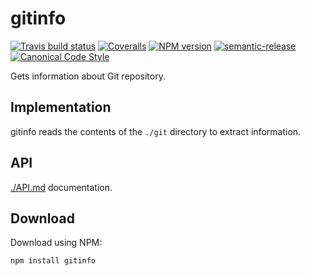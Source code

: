 # gitinfo

[![Travis build status](http://img.shields.io/travis/gajus/gitinfo/master.svg?style=flat-square)](https://travis-ci.org/gajus/gitinfo)
[![Coveralls](https://img.shields.io/coveralls/gajus/gitinfo.svg?style=flat-square)](https://github.com/gajus/gitinfo)
[![NPM version](http://img.shields.io/npm/v/gitinfo.svg?style=flat-square)](https://www.npmjs.org/package/gitinfo)
[![semantic-release](https://img.shields.io/badge/%20%20%F0%9F%93%A6%F0%9F%9A%80-semantic--release-e10079.svg?style=flat-square)](https://github.com/semantic-release/semantic-release)
[![Canonical Code Style](https://img.shields.io/badge/code%20style-canonical-blue.svg?style=flat-square)](https://github.com/gajus/canonical)

Gets information about Git repository.

## Implementation

gitinfo reads the contents of the `./git` directory to extract information.

## API

[./API.md](./API.md) documentation.

## Download

Download using NPM:

```sh
npm install gitinfo
```
